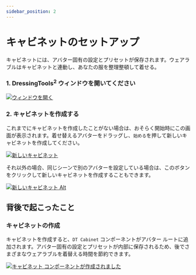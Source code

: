 ```yaml
---
sidebar_position: 2
---
```


# キャビネットのセットアップ

キャビネットには、アバター固有の設定とプリセットが保存されます。ウェアラブルはキャビネットと連動し、あなたの服を整理整頓して着せる。

### 1. DressingTools<sup>2</sup> ウィンドウを開いてください

[![ウィンドウを開く](/img/setup-simple-0-open-window.PNG)](/img/setup-simple-0-open-window.PNG)

### 2. キャビネットを作成する

これまでにキャビネットを作成したことがない場合は、おそらく開始時にこの画面が表示されます。着せ替えるアバターをドラッグし、`始める`を押して新しいキャビネットを作成してください。

[![新しいキャビネット](/img/setup-simple-1-new-cabinet.PNG)](/img/setup-simple-1-new-cabinet.PNG)

それ以外の場合、同じシーンで別のアバターを設定している場合は、このボタンをクリックして新しいキャビネットを作成することもできます。

[![新しいキャビネット Alt](/img/setup-simple-1-new-cabinet-alt.PNG)](/img/setup-simple-1-new-cabinet-alt.PNG)

## 背後で起こったこと

### キャビネットの作成

キャビネットを作成すると、`DT Cabinet` コンポーネントがアバター ルートに追加されます。アバター固有の設定とプリセットが内部に保存されるため、後でさまざまなウェアラブルを着替える時間を節約できます。

[![キャビネット コンポーネントが作成されました](/img/setup-simple-bts-cabinet-component-created.PNG)](/img/setup-simple-bts-cabinet-component-created.PNG)
